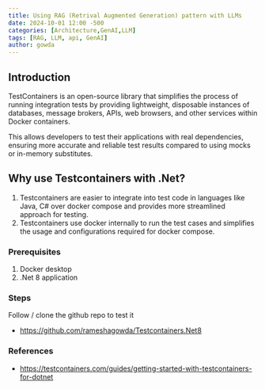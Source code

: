 ```yaml
---
title: Using RAG (Retrival Augmented Generation) pattern with LLMs
date: 2024-10-01 12:00 -500
categories: [Architecture,GenAI,LLM]
tags: [RAG, LLM, api, GenAI]
author: gowda
---
```


## Introduction

TestContainers is an open-source library that simplifies the process of running integration tests by providing lightweight, disposable instances of databases, message brokers, APIs, web browsers, and other services within Docker containers. 

This allows developers to test their applications with real dependencies, ensuring more accurate and reliable test results compared to using mocks or in-memory substitutes.

## Why use Testcontainers with .Net?

1. Testcontainers are easier to integrate into test code in languages like Java, C# over docker compose and provides more streamlined approach for testing.
2. Testcontainers use docker internally to run the test cases and simplifies the usage and configurations required for docker compose.

### Prerequisites

1. Docker desktop 
2. .Net 8 application

### Steps

Follow / clone the github repo to test it
* <https://github.com/rameshagowda/Testcontainers.Net8>

### References
* <https://testcontainers.com/guides/getting-started-with-testcontainers-for-dotnet>
